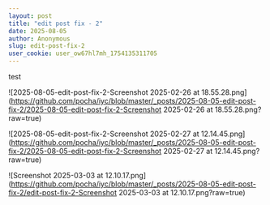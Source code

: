 ```yaml
---
layout: post
title: "edit post fix - 2"
date: 2025-08-05
author: Anonymous
slug: edit-post-fix-2
user_cookie: user_ow67hl7mh_1754135311705
---
```


test


![2025-08-05-edit-post-fix-2-Screenshot 2025-02-26 at 18.55.28.png](https://github.com/pocha/iyc/blob/master/_posts/2025-08-05-edit-post-fix-2/2025-08-05-edit-post-fix-2-Screenshot 2025-02-26 at 18.55.28.png?raw=true)

![2025-08-05-edit-post-fix-2-Screenshot 2025-02-27 at 12.14.45.png](https://github.com/pocha/iyc/blob/master/_posts/2025-08-05-edit-post-fix-2/2025-08-05-edit-post-fix-2-Screenshot 2025-02-27 at 12.14.45.png?raw=true)

![Screenshot 2025-03-03 at 12.10.17.png](https://github.com/pocha/iyc/blob/master/_posts/2025-08-05-edit-post-fix-2/edit-post-fix-2-Screenshot 2025-03-03 at 12.10.17.png?raw=true)

